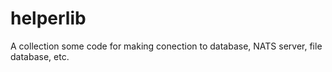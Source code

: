 # helperlib
A collection some code for making conection to database, NATS server, file database, etc.

